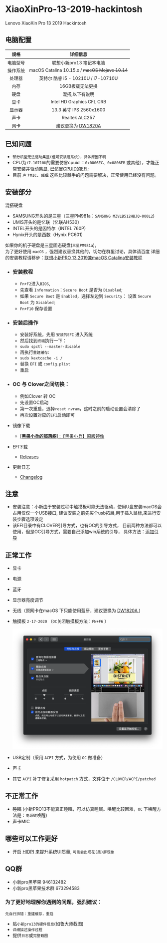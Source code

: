 # XiaoXinPro-13-2019-hackintosh
Lenovo XiaoXin Pro 13 2019 Hackintosh
## 电脑配置
|规格 | 详细信息|
|:-: | :-:|
|电脑型号|联想小新pro13 笔记本电脑|
|操作系统|macOS Catalina 10.15.x / ~~macOS Mojave 10.14~~|
|处理器|英特尔 酷睿 i5 - 10210U / i7-10710U|
|内存|16GB板载无法更换|
|硬盘| 混搭,以下有说明 |
|显卡|Intel HD Graphics CFL CRB|（UHD620）|
|显示器|13.3 英寸 IPS 2560x1600|
|声卡| Realtek ALC257|
|网卡| 建议更换为 [DW1820A](https://blog.daliansky.net/DW1820A_BCM94350ZAE-driver-inserts-the-correct-posture.html)|

## 已知问题
- `部分机型无法驱动集显(但可安装进系统)，具体原因不明`
- CPU为`i7-10710U`的需要仿冒cpuid ：`0x0806EC`、`0x0806EB` 或其他），才能正常安装并驱动集显, [已仿冒CPUID的EFI](https://github.com/daliansky/XiaoXinPro-13-2019-hackintosh/releases);
- 目前 `声卡MIC`、~~`睡眠`~~ 这些比较棘手的问题需要解决，正常使用已经没有问题。

## 安装部分

混搭硬盘
- SAMSUNG开头的是三星（三星PM981a：`SAMSUNG MZVLB512HBJQ-000L2`)
- UMIS开头的是忆联（忆联AH530）
- INTEL开头的是因特尔（INTEL 760P)
- Hynix开头的是西数（Hynix PC601)

如果你的机子硬盘是三星固态硬盘(`三星PM981a`)，  
为了更好使用 `macOS` ，强烈建议替换其他的，切勿在群里讨论，具体请百度 
详细的安装教程请移步：[联想小新PRO 13 2019兼macOS Catalina安装教程](https://blog.daliansky.net/Lenovo-Xiaoxin-PRO-13-2019-and-macOS-Catalina-Installation-Tutorial.html) 

- ### 安装教程

    - `Fn+F2`进入`BIOS`,
    - 先查看 `Information`：`Secure Boot` 是否为 `Disabled`;
    - 如果 `Secure Boot` 是 `Enabled`，选择左边到 `Security`： 设置 `Secure Boot` 为 `Disabled`;
    - `Fn+F10` 保存设置

- ### 安装后操作

    - 安装好系统，先用 `安装的EFI` 进入系统
    - 然后找到`终端`执行一下：
    - `sudo spctl --master-disable`
    - 再执行`重建缓存`: 
    - `sudo kextcache -i /`
    - 替换 `EFI` 或 `config.plist`
    - 重启

- ### OC 与 Clover之间切换：
   - 例如Clover 转 OC
   - 先设置OC启动
   - 第一次重启，选择`reset nvram`，这时之前的启动设置会清除了
   - 再次设置对应的`EFI`启动即可

     
   
- 镜像下载
  
    - [[**黑果小兵的部落阁**] :【黑果小兵】原版镜像](https://blog.daliansky.net/categories/下载/镜像/)
- EFI下载
  
  - [Releases](https://github.com/daliansky/XiaoXinPro-13-2019-hackintosh/releases)
- 更新日志  
  
  - [Changelog](Changelog.md)
## 注意

- 安装注意：小新由于安装过程中触摸板可能无法驱动，使用U盘安装macOS会占用仅仅一个USB接口,
  建议安装之前先买个usb拓展,用于插入鼠标,来进行安装步骤选项设定
- 该EFI目录中有CLOVER引导方式，也有OC的引导方式，
  目前两种方法都可以使用，但是OC引导方式，需要自己添加win系统的引导，
  具体方法：[添加引导](EFI/Document/OC-引导多系统@OC-xlivans.md)
## 正常工作
- 显卡

- 电源

- 蓝牙

- 显示器亮度调节

- 无线（原网卡在macOS 下只能使用蓝牙，建议更换为 [DW1820A ](https://blog.daliansky.net/DW1820A_BCM94350ZAE-driver-inserts-the-correct-posture.html))

- 触摸板 `2-17-2020` （`OC`关闭触摸板方法：`FN+F6` ）

  ![TouchPad](./screenshot/TouchPad.png)

- USB定制（采用 `ACPI` 方式，为使用 `OC` 做准备）

- 声卡

- 其它 `ACPI` 补丁修复采用 `hotpatch` 方式，文件位于 `/CLOVER/ACPI/patched`

## 不正常工作
- ~~睡眠~~ (小新PRO13不能真正睡眠，可以仿真睡眠。唤醒比较困难，`OC` 下唤醒方法是：`电源键`唤醒)
- 声卡MIC

## 哪些可以工作更好
- 开启 [HIDPI](https://github.com/xzhih/one-key-hidpi) 来提升系统UI质量, `可能会出现花(黑)屏现象`

## QQ群
- 小新pro黑苹果    946132482
- 小新pro黑苹果技术群 673294583

### 为了更好地理解你遇到的问题，强烈建议：
`先自行排错：重建缓存，重启`
- 贴`小新pro13的硬件信息`(如鲁大师截图)
- `详细描述操作过程`
- 提供`日志`或`完整截图`
